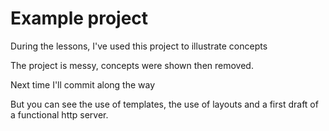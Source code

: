 # Example project 

During the lessons, I've used this project to illustrate concepts

The project is messy, concepts were shown then removed.

Next time I'll commit along the way

But you can see the use of templates, the use of layouts and a first draft of a functional http server. 